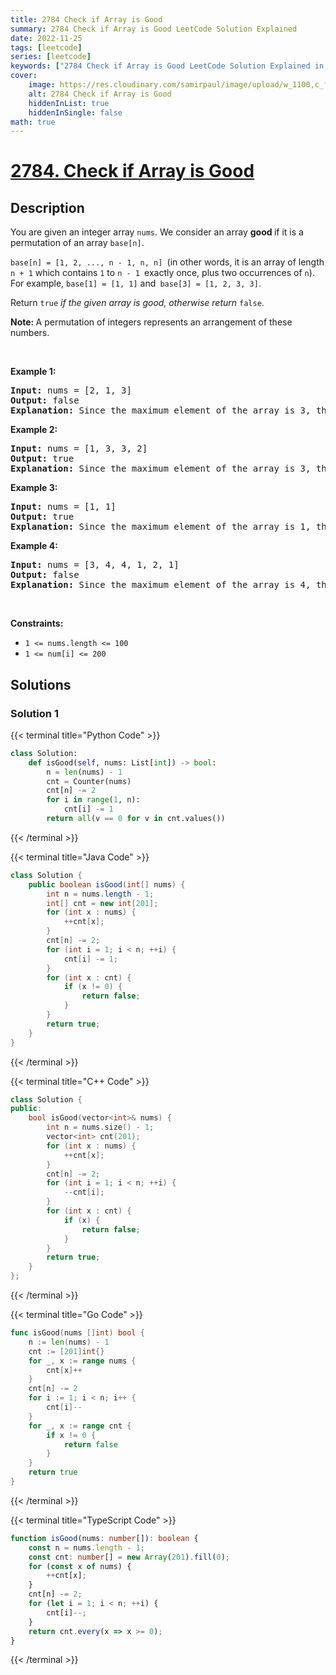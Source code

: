 ```yaml
---
title: 2784 Check if Array is Good
summary: 2784 Check if Array is Good LeetCode Solution Explained
date: 2022-11-25
tags: [leetcode]
series: [leetcode]
keywords: ["2784 Check if Array is Good LeetCode Solution Explained in all languages", "2784 Check if Array is Good", "LeetCode", "leetcode solution in Python3 C++ Java Go PHP Ruby Swift TypeScript Rust C# JavaScript C", "GeeksforGeeks", "InterviewBit", "Coding Ninjas", "HackerRank", "HackerEarth", "CodeChef", "TopCoder", "AlgoExpert", "freeCodeCamp", "Codeforces", "GitHub", "AtCoder", "Samir Paul"]
cover:
    image: https://res.cloudinary.com/samirpaul/image/upload/w_1100,c_fit,co_rgb:FFFFFF,l_text:Arial_75_bold:2784 Check if Array is Good - Solution Explained/problem-solving.webp
    alt: 2784 Check if Array is Good
    hiddenInList: true
    hiddenInSingle: false
math: true
---
```



# [2784. Check if Array is Good](https://leetcode.com/problems/check-if-array-is-good)


## Description

<p>You are given an integer array <code>nums</code>. We consider an array <strong>good </strong>if it is a permutation of an array <code>base[n]</code>.</p>

<p><code>base[n] = [1, 2, ..., n - 1, n, n] </code>(in other words, it is an array of length <code>n + 1</code> which contains <code>1</code> to <code>n - 1 </code>exactly once, plus two occurrences of <code>n</code>). For example, <code>base[1] = [1, 1]</code> and<code> base[3] = [1, 2, 3, 3]</code>.</p>

<p>Return <code>true</code> <em>if the given array is good, otherwise return</em><em> </em><code>false</code>.</p>

<p><strong>Note: </strong>A permutation of integers represents an arrangement of these numbers.</p>

<p>&nbsp;</p>
<p><strong class="example">Example 1:</strong></p>

<pre>
<strong>Input:</strong> nums = [2, 1, 3]
<strong>Output:</strong> false
<strong>Explanation:</strong> Since the maximum element of the array is 3, the only candidate n for which this array could be a permutation of base[n], is n = 3. However, base[3] has four elements but array nums has three. Therefore, it can not be a permutation of base[3] = [1, 2, 3, 3]. So the answer is false.
</pre>

<p><strong class="example">Example 2:</strong></p>

<pre>
<strong>Input:</strong> nums = [1, 3, 3, 2]
<strong>Output:</strong> true
<strong>Explanation:</strong> Since the maximum element of the array is 3, the only candidate n for which this array could be a permutation of base[n], is n = 3. It can be seen that nums is a permutation of base[3] = [1, 2, 3, 3] (by swapping the second and fourth elements in nums, we reach base[3]). Therefore, the answer is true.</pre>

<p><strong class="example">Example 3:</strong></p>

<pre>
<strong>Input:</strong> nums = [1, 1]
<strong>Output:</strong> true
<strong>Explanation:</strong> Since the maximum element of the array is 1, the only candidate n for which this array could be a permutation of base[n], is n = 1. It can be seen that nums is a permutation of base[1] = [1, 1]. Therefore, the answer is true.</pre>

<p><strong class="example">Example 4:</strong></p>

<pre>
<strong>Input:</strong> nums = [3, 4, 4, 1, 2, 1]
<strong>Output:</strong> false
<strong>Explanation:</strong> Since the maximum element of the array is 4, the only candidate n for which this array could be a permutation of base[n], is n = 4. However, base[4] has five elements but array nums has six. Therefore, it can not be a permutation of base[4] = [1, 2, 3, 4, 4]. So the answer is false.
</pre>

<p>&nbsp;</p>
<p><strong>Constraints:</strong></p>

<ul>
	<li><code>1 &lt;= nums.length &lt;= 100</code></li>
	<li><code>1 &lt;= num[i] &lt;= 200</code></li>
</ul>

## Solutions

### Solution 1

<!-- tabs:start -->

{{< terminal title="Python Code" >}}
```python
class Solution:
    def isGood(self, nums: List[int]) -> bool:
        n = len(nums) - 1
        cnt = Counter(nums)
        cnt[n] -= 2
        for i in range(1, n):
            cnt[i] -= 1
        return all(v == 0 for v in cnt.values())
```
{{< /terminal >}}

{{< terminal title="Java Code" >}}
```java
class Solution {
    public boolean isGood(int[] nums) {
        int n = nums.length - 1;
        int[] cnt = new int[201];
        for (int x : nums) {
            ++cnt[x];
        }
        cnt[n] -= 2;
        for (int i = 1; i < n; ++i) {
            cnt[i] -= 1;
        }
        for (int x : cnt) {
            if (x != 0) {
                return false;
            }
        }
        return true;
    }
}
```
{{< /terminal >}}

{{< terminal title="C++ Code" >}}
```cpp
class Solution {
public:
    bool isGood(vector<int>& nums) {
        int n = nums.size() - 1;
        vector<int> cnt(201);
        for (int x : nums) {
            ++cnt[x];
        }
        cnt[n] -= 2;
        for (int i = 1; i < n; ++i) {
            --cnt[i];
        }
        for (int x : cnt) {
            if (x) {
                return false;
            }
        }
        return true;
    }
};
```
{{< /terminal >}}

{{< terminal title="Go Code" >}}
```go
func isGood(nums []int) bool {
	n := len(nums) - 1
	cnt := [201]int{}
	for _, x := range nums {
		cnt[x]++
	}
	cnt[n] -= 2
	for i := 1; i < n; i++ {
		cnt[i]--
	}
	for _, x := range cnt {
		if x != 0 {
			return false
		}
	}
	return true
}
```
{{< /terminal >}}

{{< terminal title="TypeScript Code" >}}
```ts
function isGood(nums: number[]): boolean {
    const n = nums.length - 1;
    const cnt: number[] = new Array(201).fill(0);
    for (const x of nums) {
        ++cnt[x];
    }
    cnt[n] -= 2;
    for (let i = 1; i < n; ++i) {
        cnt[i]--;
    }
    return cnt.every(x => x >= 0);
}
```
{{< /terminal >}}

<!-- tabs:end -->

<!-- end -->
